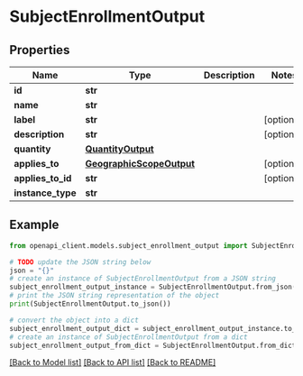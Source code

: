 # SubjectEnrollmentOutput


## Properties

Name | Type | Description | Notes
------------ | ------------- | ------------- | -------------
**id** | **str** |  | 
**name** | **str** |  | 
**label** | **str** |  | [optional] 
**description** | **str** |  | [optional] 
**quantity** | [**QuantityOutput**](QuantityOutput.md) |  | 
**applies_to** | [**GeographicScopeOutput**](GeographicScopeOutput.md) |  | [optional] 
**applies_to_id** | **str** |  | [optional] 
**instance_type** | **str** |  | 

## Example

```python
from openapi_client.models.subject_enrollment_output import SubjectEnrollmentOutput

# TODO update the JSON string below
json = "{}"
# create an instance of SubjectEnrollmentOutput from a JSON string
subject_enrollment_output_instance = SubjectEnrollmentOutput.from_json(json)
# print the JSON string representation of the object
print(SubjectEnrollmentOutput.to_json())

# convert the object into a dict
subject_enrollment_output_dict = subject_enrollment_output_instance.to_dict()
# create an instance of SubjectEnrollmentOutput from a dict
subject_enrollment_output_from_dict = SubjectEnrollmentOutput.from_dict(subject_enrollment_output_dict)
```
[[Back to Model list]](../README.md#documentation-for-models) [[Back to API list]](../README.md#documentation-for-api-endpoints) [[Back to README]](../README.md)



